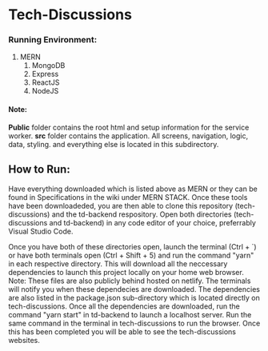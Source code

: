 # Tech-Discussions

### Running Environment:
1. MERN
    1. MongoDB
    2. Express
    3. ReactJS
    4. NodeJS

#### Note:
**Public** folder contains the root html and setup information for the service worker. **src** folder contains the application. All screens, navigation, logic, data, styling. and everything else is located in this subdirectory.

## How to Run:
Have everything downloaded which is listed above as MERN or they can be found in Specifications in the wiki under MERN STACK. Once these tools have been downloadeded, you are then able to clone this repository (tech-discussions) and the td-backend respository. Open both directories (tech-discussions and td-backend) in any code editor of your choice, preferrably Visual Studio Code. 

Once you have both of these directories open, launch the terminal (Ctrl + `) or have both terminals open (Ctrl + Shift + 5) and run the command  "yarn" in each respective directory. This will download all the neccessary dependencies to launch this project locally on your home web browser. Note: These files are also publicly behind hosted on netlify. The terminals will notify you when these dependecies are downloaded. The dependencies are also listed in the package.json sub-directory which is located directly on tech-discussions. Once all the dependencies are downloaded, run the command "yarn start" in td-backend to launch a localhost server. Run the same command in the terminal in tech-discussions to run the browser. Once this has been completed you will be able to see the tech-discussions websites.
